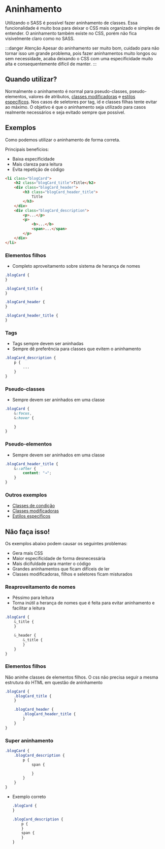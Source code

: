 # Aninhamento
Utilizando o SASS é possível fazer aninhamento de classes. Essa funcionalidade é muito boa para deixar o CSS mais organizado e simples de entender. O aninhamento também existe no CSS, porém não fica visivelmente claro como no SASS.

:::danger Atenção
Apesar do aninhamento ser muito bom, cuidado para não tornar isso um grande problema, pois fazer aninhamentos muito longos ou sem necessidade, acaba deixando o CSS com uma especificidade muito alta e consequentemente difícil de manter.
:::

## Quando utilizar?
Normalmente o aninhamento é normal para pseudo-classes, pseudo-elementos, valores de atributos, [classes modificadoras](modifiers.md) e [estilos específicos](specific-styles.md). Nos casos de seletores por tag, id e classes filhas tente evitar ao máximo. O objetivo é que o aninhamento seja utilizado para casos realmente necessários e seja evitado sempre que possível.

## Exemplos
Como podemos utilizar o aninhamento de forma correta.

Principais benefícios:
- Baixa especificidade
- Mais clareza para leitura
- Evita repetição de código

```html
<li class="blogCard">
	<h2 class="blogCard_title">Title</h2>
	<div class="blogCard_header">
		<h3 class="blogCard_header_title">
			Title
		</h3>
	</div>
	<div class="blogCard_description">
		<p>...</p>
		<p>
			<b>...</b>
			<span>...</span>
		</p>
	</div>
</li>
```
### Elementos filhos
- Completo aproveitamento sobre sistema de herança de nomes
```scss
.blogCard {
}

.blogCard_title {
}

.blogCard_header {		
}

.blogCard_header_title {
}
```

### Tags
- Tags sempre devem ser aninhadas
- Sempre dê preferência para classes que evitem o aninhamento
```scss
.blogCard_description {
	p {
		...
	}
}
```

### Pseudo-classes
- Sempre devem ser aninhados em uma classe
```scss
.blogCard {
	&:focus,
	&:hover {

	}
}
```

### Pseudo-elementos
- Sempre devem ser aninhados em uma classe
```scss
.blogCard_header_title {
	&::after {
		content: "→";
	}
}
```
### Outros exemplos
* [Classes de condição](status.md)
* [Classes modificadoras](modifiers.md)
* [Estilos específicos](specific-styles.md)

## Não faça isso!

Os exemplos abaixo podem causar os seguintes problemas:
- Gera mais CSS
- Maior especificidade de forma desnecessária
- Mais dicifuldade para manter o código
- Grandes aninhamentos que ficam difíceis de ler
- Classes modificadoras, filhos e seletores ficam misturados
  
### Reaproveitamento de nomes
- Péssimo para leitura
- Torna inútil a herança de nomes que é feita para evitar aninhamento e facilitar a leitura
  
```scss
.blogCard {
	&_title {
	}

	&_header {
		&_title {
		}
	}
}
```

### Elementos filhos
Não aninhe classes de elementos filhos. O css não precisa seguir a mesma estrutura do HTML em questão de aninhamento    
```scss
.blogCard {
	.blogCard_title {
	}

	.blogCard_header {
		.blogCard_header_title {
		}
	}
}
```

### Super aninhamento
    
```scss
.blogCard {
	.blogCard_description {
		p {
			span {

			}
		}
	}
}
```
* Exemplo correto
	```scss
	.blogCard {
	}

	.blogCard_description {
		p {		
		}
		span {
		}
	}
	```


